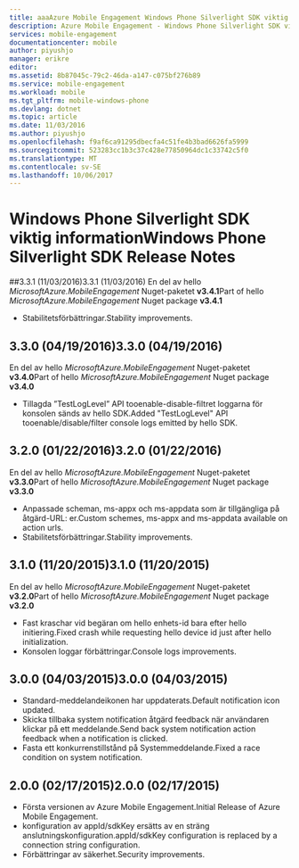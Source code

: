 ```yaml
---
title: aaaAzure Mobile Engagement Windows Phone Silverlight SDK viktig information | Microsoft Docs
description: Azure Mobile Engagement - Windows Phone Silverlight SDK viktig information
services: mobile-engagement
documentationcenter: mobile
author: piyushjo
manager: erikre
editor: 
ms.assetid: 8b87045c-79c2-46da-a147-c075bf276b89
ms.service: mobile-engagement
ms.workload: mobile
ms.tgt_pltfrm: mobile-windows-phone
ms.devlang: dotnet
ms.topic: article
ms.date: 11/03/2016
ms.author: piyushjo
ms.openlocfilehash: f9af6ca91295dbecfa4c51fe4b3bad6626fa5999
ms.sourcegitcommit: 523283cc1b3c37c428e77850964dc1c33742c5f0
ms.translationtype: MT
ms.contentlocale: sv-SE
ms.lasthandoff: 10/06/2017
---
```

# <a name="windows-phone-silverlight-sdk-release-notes"></a><span data-ttu-id="f1379-103">Windows Phone Silverlight SDK viktig information</span><span class="sxs-lookup"><span data-stu-id="f1379-103">Windows Phone Silverlight SDK Release Notes</span></span>
##<a name="331-11032016"></a><span data-ttu-id="f1379-104">3.3.1 (11/03/2016)</span><span class="sxs-lookup"><span data-stu-id="f1379-104">3.3.1 (11/03/2016)</span></span>
<span data-ttu-id="f1379-105">En del av hello *MicrosoftAzure.MobileEngagement* Nuget-paketet **v3.4.1**</span><span class="sxs-lookup"><span data-stu-id="f1379-105">Part of hello *MicrosoftAzure.MobileEngagement* Nuget package **v3.4.1**</span></span>

* <span data-ttu-id="f1379-106">Stabilitetsförbättringar.</span><span class="sxs-lookup"><span data-stu-id="f1379-106">Stability improvements.</span></span>

## <a name="330-04192016"></a><span data-ttu-id="f1379-107">3.3.0 (04/19/2016)</span><span class="sxs-lookup"><span data-stu-id="f1379-107">3.3.0 (04/19/2016)</span></span>
<span data-ttu-id="f1379-108">En del av hello *MicrosoftAzure.MobileEngagement* Nuget-paketet **v3.4.0**</span><span class="sxs-lookup"><span data-stu-id="f1379-108">Part of hello *MicrosoftAzure.MobileEngagement* Nuget package **v3.4.0**</span></span>

* <span data-ttu-id="f1379-109">Tillagda ”TestLogLevel” API tooenable-disable-filtret loggarna för konsolen sänds av hello SDK.</span><span class="sxs-lookup"><span data-stu-id="f1379-109">Added "TestLogLevel" API tooenable/disable/filter console logs emitted by hello SDK.</span></span>

## <a name="320-01222016"></a><span data-ttu-id="f1379-110">3.2.0 (01/22/2016)</span><span class="sxs-lookup"><span data-stu-id="f1379-110">3.2.0 (01/22/2016)</span></span>
<span data-ttu-id="f1379-111">En del av hello *MicrosoftAzure.MobileEngagement* Nuget-paketet **v3.3.0**</span><span class="sxs-lookup"><span data-stu-id="f1379-111">Part of hello *MicrosoftAzure.MobileEngagement* Nuget package **v3.3.0**</span></span>

* <span data-ttu-id="f1379-112">Anpassade scheman, ms-appx och ms-appdata som är tillgängliga på åtgärd-URL: er.</span><span class="sxs-lookup"><span data-stu-id="f1379-112">Custom schemes, ms-appx and ms-appdata available on action urls.</span></span>
* <span data-ttu-id="f1379-113">Stabilitetsförbättringar.</span><span class="sxs-lookup"><span data-stu-id="f1379-113">Stability improvements.</span></span>

## <a name="310-11202015"></a><span data-ttu-id="f1379-114">3.1.0 (11/20/2015)</span><span class="sxs-lookup"><span data-stu-id="f1379-114">3.1.0 (11/20/2015)</span></span>
<span data-ttu-id="f1379-115">En del av hello *MicrosoftAzure.MobileEngagement* Nuget-paketet **v3.2.0**</span><span class="sxs-lookup"><span data-stu-id="f1379-115">Part of hello *MicrosoftAzure.MobileEngagement* Nuget package **v3.2.0**</span></span>

* <span data-ttu-id="f1379-116">Fast kraschar vid begäran om hello enhets-id bara efter hello initiering.</span><span class="sxs-lookup"><span data-stu-id="f1379-116">Fixed crash while requesting hello device id just after hello initialization.</span></span>
* <span data-ttu-id="f1379-117">Konsolen loggar förbättringar.</span><span class="sxs-lookup"><span data-stu-id="f1379-117">Console logs improvements.</span></span>

## <a name="300-04032015"></a><span data-ttu-id="f1379-118">3.0.0 (04/03/2015)</span><span class="sxs-lookup"><span data-stu-id="f1379-118">3.0.0 (04/03/2015)</span></span>
* <span data-ttu-id="f1379-119">Standard-meddelandeikonen har uppdaterats.</span><span class="sxs-lookup"><span data-stu-id="f1379-119">Default notification icon updated.</span></span>
* <span data-ttu-id="f1379-120">Skicka tillbaka system notification åtgärd feedback när användaren klickar på ett meddelande.</span><span class="sxs-lookup"><span data-stu-id="f1379-120">Send back system notification action feedback when a notification is clicked.</span></span>
* <span data-ttu-id="f1379-121">Fasta ett konkurrenstillstånd på Systemmeddelande.</span><span class="sxs-lookup"><span data-stu-id="f1379-121">Fixed a race condition on system notification.</span></span>

## <a name="200-02172015"></a><span data-ttu-id="f1379-122">2.0.0 (02/17/2015)</span><span class="sxs-lookup"><span data-stu-id="f1379-122">2.0.0 (02/17/2015)</span></span>
* <span data-ttu-id="f1379-123">Första versionen av Azure Mobile Engagement.</span><span class="sxs-lookup"><span data-stu-id="f1379-123">Initial Release of Azure Mobile Engagement.</span></span>
* <span data-ttu-id="f1379-124">konfiguration av appId/sdkKey ersätts av en sträng anslutningskonfiguration.</span><span class="sxs-lookup"><span data-stu-id="f1379-124">appId/sdkKey configuration is replaced by a connection string configuration.</span></span>
* <span data-ttu-id="f1379-125">Förbättringar av säkerhet.</span><span class="sxs-lookup"><span data-stu-id="f1379-125">Security improvements.</span></span>

